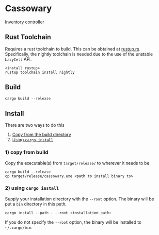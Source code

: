 # Cassowary
Inventory controller

## Rust Toolchain
Requires a rust toolchain to build. This can be obtained at [rustup.rs](https://rustup.rs).
Specifically, the nightly toolchain is needed due to the use of the unstable `LazyCell` API.

```
<install rustup>
rustup toolchain install nightly
```

## Build
```rust
cargo build --release
```
## Install

There are two ways to do this
1) [Copy from the build directory](#1-copy-from-build)
2) [Using `cargo install`](#2-using-cargo-install)

### 1) copy from build
Copy the executable(s) from `target/release/` to wherever it needs to be
```
cargo build --release
cp target/release/cassowary.exe <path to install binary to>
```

### 2) using `cargo install`
Supply your installation directory with the `--root` option. The binary will be put a `bin` directory in this path.
```rust
cargo install --path . --root <installation path>
```

If you do not specify the `--root` option, the binary will be installed to `~/.cargo/bin`.
